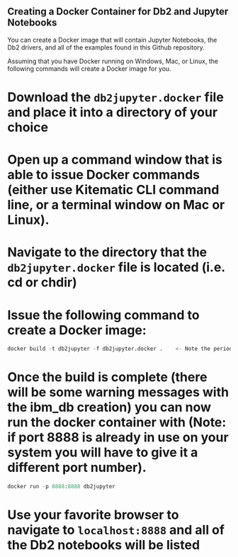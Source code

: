 ## Creating a Docker Container for Db2 and Jupyter Notebooks
You can create a Docker image that will contain Jupyter Notebooks, the Db2 drivers, and all of the examples found in this Github repository.

Assuming that you have Docker running on Windows, Mac, or Linux, the following commands will create a Docker image for you.

# Download the `db2jupyter.docker` file and place it into a directory of your choice
# Open up a command window that is able to issue Docker commands (either use Kitematic CLI command line, or a terminal window on Mac or Linux).
# Navigate to the directory that the `db2jupyter.docker` file is located (i.e. cd or chdir)
# Issue the following command to create a Docker image:
```Python
docker build -t db2jupyter -f db2jupyter.docker .    <- Note the period at the end
```

# Once the build is complete (there will be some warning messages with the ibm_db creation) you can now run the docker container with (Note: if port 8888 is already in use on your system you will have to give it a different port number).
```Python
docker run -p 8888:8888 db2jupyter 
```

# Use your favorite browser to navigate to `localhost:8888` and all of the Db2 notebooks will be listed
